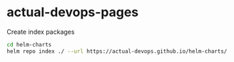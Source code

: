 # actual-devops-pages

Create index packages

```bash
cd helm-charts
helm repo index ./ --url https://actual-devops.github.io/helm-charts/
```
